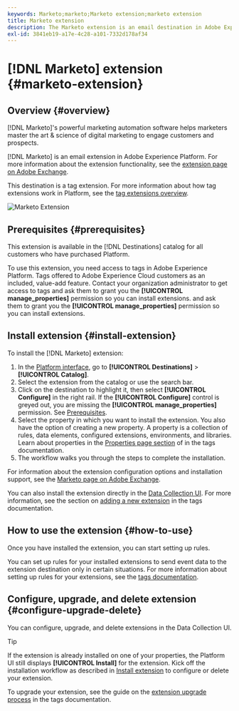```yaml
---
keywords: Marketo;marketo;Marketo extension;marketo extension
title: Marketo extension
description: The Marketo extension is an email destination in Adobe Experience Platform. For more information about the extension functionality, see the extension page on Adobe Exchange.
exl-id: 3841eb19-a17e-4c28-a101-7332d178af34
---
```

# [!DNL Marketo] extension {#marketo-extension}

## Overview {#overview}

[!DNL Marketo]'s powerful marketing automation software helps marketers master the art & science of digital marketing to engage customers and prospects.

[!DNL Marketo] is an email extension in Adobe Experience Platform. For more information about the extension functionality, see the [extension page on Adobe Exchange](https://exchange.adobe.com/experiencecloud.details.101071.marketo-for-adobe-launch.html).

This destination is a tag extension. For more information about how tag extensions work in Platform, see the [tag extensions overview](../launch-extensions/overview.md).

![Marketo Extension](../../assets/catalog/email/marketo/catalog.png)

## Prerequisites {#prerequisites}

This extension is available in the [!DNL Destinations] catalog for all customers who have purchased Platform.

To use this extension, you need access to tags in Adobe Experience Platform. Tags offered to Adobe Experience Cloud customers as an included, value-add feature. Contact your organization administrator to get access to tags and ask them to grant you the **[!UICONTROL manage_properties]** permission so you can install extensions. and ask them to grant you the **[!UICONTROL manage_properties]** permission so you can install extensions.

## Install extension {#install-extension}

To install the [!DNL Marketo] extension:

1. In the [Platform interface](http://platform.adobe.com/), go to **[!UICONTROL Destinations]** > **[!UICONTROL Catalog]**.
2. Select the extension from the catalog or use the search bar.
3. Click on the destination to highlight it, then select **[!UICONTROL Configure]** in the right rail. If the **[!UICONTROL Configure]** control is greyed out, you are missing the **[!UICONTROL manage_properties]** permission. See [Prerequisites](#prerequisites).
4. Select the property in which you want to install the extension. You also have the option of creating a new property. A property is a collection of rules, data elements, configured extensions, environments, and libraries. Learn about properties in the [Properties page section](../../../tags/ui/administration/companies-and-properties.md#properties-page) of in the tags documentation.
5. The workflow walks you through the steps to complete the installation.

For information about the extension configuration options and installation support, see the [Marketo page on Adobe Exchange](https://exchange.adobe.com/experiencecloud.details.101071.marketo-for-adobe-launch.html).

You can also install the extension directly in the [Data Collection UI](https://experience.adobe.com/#/data-collection/). For more information, see the section on [adding a new extension](../../../tags/ui/managing-resources/extensions/overview.md#add-a-new-extension) in the tags documentation.

## How to use the extension {#how-to-use}

Once you have installed the extension, you can start setting up rules.

You can set up rules for your installed extensions to send event data to the extension destination only in certain situations. For more information about setting up rules for your extensions, see the [tags documentation](../../../tags/ui/managing-resources/rules.md).

## Configure, upgrade, and delete extension {#configure-upgrade-delete}

You can configure, upgrade, and delete extensions in the Data Collection UI.

>[!TIP]
>
>If the extension is already installed on one of your properties, the Platform UI still displays **[!UICONTROL Install]** for the extension. Kick off the installation workflow as described in [Install extension](#install-extension) to configure or delete your extension.

To upgrade your extension, see the guide on the [extension upgrade process](../../../tags/ui/managing-resources/extensions/extension-upgrade.md) in the tags documentation.
